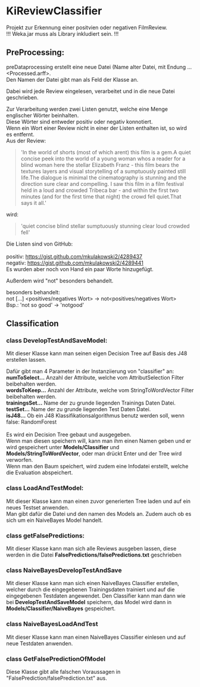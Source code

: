 # KiReviewClassifier
Projekt zur Erkennung einer positvien oder negativen FilmReview. <br>
!!! Weka.jar muss als Library inkludiert sein. !!!

## PreProcessing: 
preDataprocessing erstellt eine neue Datei (Name alter Datei, mit Endung ...<Processed.arff>.
<br>Den Namen der Datei gibt man als Feld der Klasse an.

Dabei wird jede Review eingelesen, verarbeitet und in die neue Datei geschrieben.

Zur Verarbeitung werden zwei Listen genutzt, welche eine Menge englischer Wörter beinhalten. <br>
Diese Wörter sind entweder positiv oder negativ konnotiert. <br>
Wenn ein Wort einer Review nicht in einer der Listen enthalten ist, so wird es entfernt. <br>
Aus der Review: <br>

>'In the world of shorts (most of which arent) this film is a gem.A quiet concise peek into the world of a young woman whos a reader for a blind woman here the stellar Elizabeth Franz - this film bears the textures layers and visual storytelling of a sumptuously painted still life.The dialogue is minimal the cinematography is stunning and the direction sure clear and compelling. I saw this film in a film festival held in a loud and crowded Tribeca bar - and within the first two minutes (and for the first time that night) the crowd fell quiet.That says it all.'

wird: <br>

>'quiet concise blind stellar sumptuously stunning clear loud crowded fell'

Die Listen sind von GitHub: <br> <br>
positiv: https://gist.github.com/mkulakowski2/4289437 <br>
negativ: https://gist.github.com/mkulakowski2/4289441
<br>Es wurden aber noch von Hand ein paar Worte hinzugefügt.<br>

Außerdem wird "not" besonders behandelt.

besonders behandelt: <br>
not [...] <positives/negatives Wort> -> not<positives/negatives Wort> <br>
Bsp.: 'not so good' -> 'notgood'

## Classification

### class DevelopTestAndSaveModel:<br>
Mit dieser Klasse kann man seinen eigen Decision Tree auf Basis des J48 erstellen lassen. <br>

Dafür gibt man 4 Parameter in der Instanziierung von "classifier" an: <br>
__numToSelect...__ Anzahl der Attribute, welche vom AttributSelection Filter beibehalten werden.<br>
__wordsToKeep...__ Anzahl der Attribute, welche vom StringToWordVector Filter beibehalten werden. <br>
__trainingsSet...__ Name der zu grunde liegenden Trainings Daten Datei. <br>
__testSet...__ Name der zu grunde liegenden Test Daten Datei. <br>
__isJ48...__ Ob ein J48 Klassifikationsalgorithmus benutz werden soll, wenn false: RandomForest<br>
<br>
Es wird ein Decision Tree gebaut und ausgegeben. <br>
Wenn man diesen speichern will, kann man ihm einen Namen geben und er wird gespeichert unter __Models/Classifier__ und __Models/StringToWordVector__, oder man drückt Enter und der Tree wird verworfen. <br>
Wenn man den Baum speichert, wird zudem eine Infodatei erstellt, welche die Evaluation abspeichert.

### class LoadAndTestModel:
Mit dieser Klasse kann man einen zuvor generierten Tree laden und auf ein neues Testset anwenden.<br>
Man gibt dafür die Datei und den namen des Models an. Zudem auch ob es sich um ein NaiveBayes Model handelt.

### class getFalsePredictions:
Mit dieser Klasse kann man sich alle Reviews ausgeben lassen, diese werden in die Datei __FalsePredictions/falsePredictions.txt__ geschrieben

### class NaiveBayesDevelopTestAndSave
Mit dieser Klasse kann man sich einen NaiveBayes Classifier erstellen, welcher durch die eingegebenen Trainingsdaten trainiert und auf die eingegebenen Testdaten angewendet.
Den Classifier kann man dann wie bei __DevelopTestAndSaveModel__ speichern, das Model wird dann in __Models/Classifier/NaiveBayes__ gespeichert.
### class NaiveBayesLoadAndTest
Mit dieser Klasse kann man einen NaiveBayes Classifier einlesen und auf neue Testdaten anwenden.

### class GetFalsePredictionOfModel
Diese Klasse gibt alle falschen Voraussagen in "FalsePrediction/falsePrediction.txt" aus. 

<br><br><br><br><br><br><br><br><br><br><br><br><br><br><br><br><br>    




